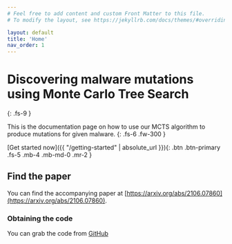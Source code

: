 ```yaml
---
# Feel free to add content and custom Front Matter to this file.
# To modify the layout, see https://jekyllrb.com/docs/themes/#overriding-theme-defaults

layout: default
title: 'Home'
nav_order: 1
---
```

# Discovering malware mutations using Monte Carlo Tree Search
{: .fs-9 }

This is the documentation page on how to use our MCTS algorithm to produce
mutations for given malware.
{: .fs-6 .fw-300 }

[Get started now]({{ "/getting-started" | absolute_url }}){: .btn .btn-primary .fs-5 .mb-4 .mb-md-0 .mr-2 }

## Find the paper
You can find the accompanying paper at [https://arxiv.org/abs/2106.07860](https://arxiv.org/abs/2106.07860).

### Obtaining the code
You can grab the code from
[GitHub](https://github.com/iboutsikas/mcts/tree/main)
